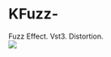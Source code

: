 # KFuzz-
Fuzz Effect. Vst3.
Distortion.
<br>
<img src="https://github.com/Kirby01/KFuzz-/blob/main/kfuzz.png?raw=true"><br>
